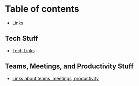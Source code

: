 # Table of contents

* [Links](README.md)

## Tech Stuff

* [Tech Links](tech-stuff/tech-links.md)

## Teams, Meetings, and Productivity Stuff

* [Links about teams, meetings, productivity](teams-meetings-and-productivity-stuff/links-about-teams-meetings-productivity.md)

